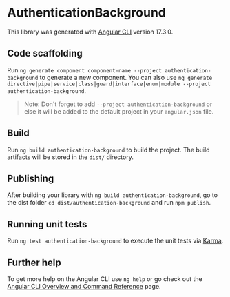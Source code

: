 # AuthenticationBackground

This library was generated with [Angular CLI](https://github.com/angular/angular-cli) version 17.3.0.

## Code scaffolding

Run `ng generate component component-name --project authentication-background` to generate a new component. You can also use `ng generate directive|pipe|service|class|guard|interface|enum|module --project authentication-background`.
> Note: Don't forget to add `--project authentication-background` or else it will be added to the default project in your `angular.json` file. 

## Build

Run `ng build authentication-background` to build the project. The build artifacts will be stored in the `dist/` directory.

## Publishing

After building your library with `ng build authentication-background`, go to the dist folder `cd dist/authentication-background` and run `npm publish`.

## Running unit tests

Run `ng test authentication-background` to execute the unit tests via [Karma](https://karma-runner.github.io).

## Further help

To get more help on the Angular CLI use `ng help` or go check out the [Angular CLI Overview and Command Reference](https://angular.io/cli) page.
